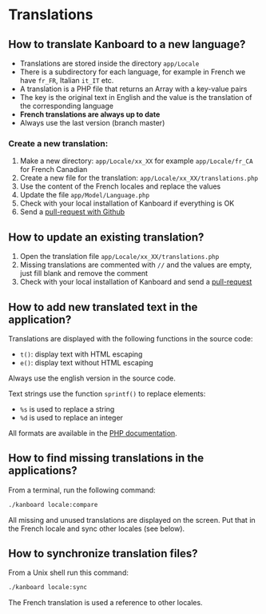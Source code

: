 Translations
============

How to translate Kanboard to a new language?
--------------------------------------------

- Translations are stored inside the directory `app/Locale`
- There is a subdirectory for each language, for example in French we have `fr_FR`, Italian `it_IT` etc.
- A translation is a PHP file that returns an Array with a key-value pairs
- The key is the original text in English and the value is the translation of the corresponding language
- **French translations are always up to date**
- Always use the last version (branch master)

### Create a new translation:

1. Make a new directory: `app/Locale/xx_XX` for example `app/Locale/fr_CA` for French Canadian
2. Create a new file for the translation: `app/Locale/xx_XX/translations.php`
3. Use the content of the French locales and replace the values
4. Update the file `app/Model/Language.php`
5. Check with your local installation of Kanboard if everything is OK
6. Send a [pull-request with Github](https://help.github.com/articles/using-pull-requests/)

How to update an existing translation?
--------------------------------------

1. Open the translation file `app/Locale/xx_XX/translations.php`
2. Missing translations are commented with `//` and the values are empty, just fill blank and remove the comment
3. Check with your local installation of Kanboard and send a [pull-request](https://help.github.com/articles/using-pull-requests/)

How to add new translated text in the application?
--------------------------------------------------

Translations are displayed with the following functions in the source code:

- `t()`: display text with HTML escaping
- `e()`: display text without HTML escaping

Always use the english version in the source code.

Text strings use the function `sprintf()` to replace elements:

- `%s` is used to replace a string
- `%d` is used to replace an integer

All formats are available in the [PHP documentation](http://php.net/sprintf).

How to find missing translations in the applications?
-----------------------------------------------------

From a terminal, run the following command:

```bash
./kanboard locale:compare
```

All missing and unused translations are displayed on the screen.
Put that in the French locale and sync other locales (see below).

How to synchronize translation files?
-------------------------------------

From a Unix shell run this command:

```bash
./kanboard locale:sync
```

The French translation is used a reference to other locales.
